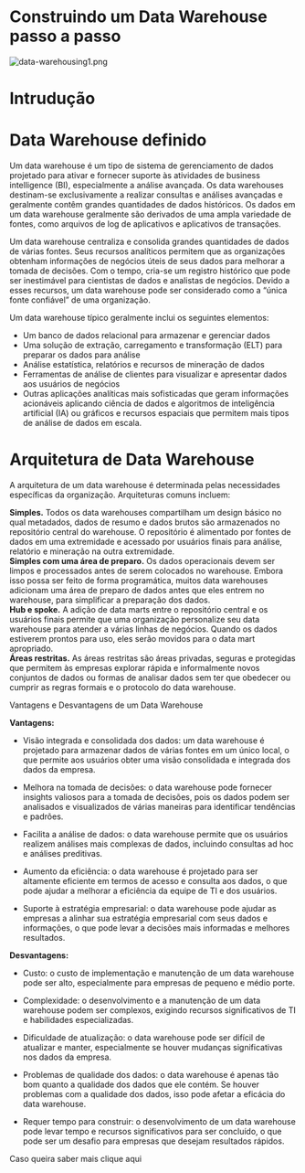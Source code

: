 # Construindo um Data Warehouse passo a passo

![data-warehousing1.png](https://github.com/cleiton-fx/Construindo-um-Data-Warehouse-/blob/master/imagens/data-warehousing1.png)


<h1>Intrudução</h1>


<h1>Data Warehouse definido</h1>

Um data warehouse é um tipo de sistema de gerenciamento de dados projetado para ativar e fornecer suporte às atividades de business intelligence (BI), especialmente a análise avançada. Os data warehouses destinam-se exclusivamente a realizar consultas e análises avançadas e geralmente contêm grandes quantidades de dados históricos. Os dados em um data warehouse geralmente são derivados de uma ampla variedade de fontes, como arquivos de log de aplicativos e aplicativos de transações.

Um data warehouse centraliza e consolida grandes quantidades de dados de várias fontes. Seus recursos analíticos permitem que as organizações obtenham informações de negócios úteis de seus dados para melhorar a tomada de decisões. Com o tempo, cria-se um registro histórico que pode ser inestimável para cientistas de dados e analistas de negócios. Devido a esses recursos, um data warehouse pode ser considerado como a “única fonte confiável” de uma organização.

Um data warehouse típico geralmente inclui os seguintes elementos:

 - Um banco de dados relacional para armazenar e gerenciar dados
 - Uma solução de extração, carregamento e transformação (ELT) para preparar os dados para análise
 - Análise estatística, relatórios e recursos de mineração de dados
 - Ferramentas de análise de clientes para visualizar e apresentar dados aos usuários de negócios
 - Outras aplicações analíticas mais sofisticadas que geram informações acionáveis aplicando ciência de dados e algoritmos de inteligência artificial (IA) ou gráficos e recursos espaciais que permitem mais tipos de análise de dados em escala.

<h1>Arquitetura de Data Warehouse</h1>

A arquitetura de um data warehouse é determinada pelas necessidades específicas da organização. Arquiteturas comuns incluem:

<b>Simples.</b> Todos os data warehouses compartilham um design básico no qual metadados, dados de resumo e dados brutos são armazenados no repositório central do warehouse. O repositório é alimentado por fontes de dados em uma extremidade e acessado por usuários finais para análise, relatório e mineração na outra extremidade.
<br>
<b>Simples com uma área de preparo.</b> Os dados operacionais devem ser limpos e processados antes de serem colocados no warehouse. Embora isso possa ser feito de forma programática, muitos data warehouses adicionam uma área de preparo de dados antes que eles entrem no warehouse, para simplificar a preparação dos dados.
<br>
<b>Hub e spoke.</b> A adição de data marts entre o repositório central e os usuários finais permite que uma organização personalize seu data warehouse para atender a várias linhas de negócios. Quando os dados estiverem prontos para uso, eles serão movidos para o data mart apropriado.
<br>
<b>Áreas restritas.</b> As áreas restritas são áreas privadas, seguras e protegidas que permitem às empresas explorar rápida e informalmente novos conjuntos de dados ou formas de analisar dados sem ter que obedecer ou cumprir as regras formais e o protocolo do data warehouse.<br>

Vantagens e Desvantagens de um Data Warehouse

<b>Vantagens:</b>

 - Visão integrada e consolidada dos dados: um data warehouse é projetado para armazenar dados de várias fontes em um único local, o que permite aos usuários obter uma visão consolidada e integrada dos dados da empresa.

 - Melhora na tomada de decisões: o data warehouse pode fornecer insights valiosos para a tomada de decisões, pois os dados podem ser analisados e visualizados de várias maneiras para identificar tendências e padrões.

 - Facilita a análise de dados: o data warehouse permite que os usuários realizem análises mais complexas de dados, incluindo consultas ad hoc e análises preditivas.

 - Aumento da eficiência: o data warehouse é projetado para ser altamente eficiente em termos de acesso e consulta aos dados, o que pode ajudar a melhorar a eficiência da equipe de TI e dos usuários.

 - Suporte à estratégia empresarial: o data warehouse pode ajudar as empresas a alinhar sua estratégia empresarial com seus dados e informações, o que pode levar a decisões mais informadas e melhores resultados.

<b>Desvantagens:</b>

 - Custo: o custo de implementação e manutenção de um data warehouse pode ser alto, especialmente para empresas de pequeno e médio porte.

 - Complexidade: o desenvolvimento e a manutenção de um data warehouse podem ser complexos, exigindo recursos significativos de TI e habilidades especializadas.

 - Dificuldade de atualização: o data warehouse pode ser difícil de atualizar e manter, especialmente se houver mudanças significativas nos dados da empresa.

 - Problemas de qualidade dos dados: o data warehouse é apenas tão bom quanto a qualidade dos dados que ele contém. Se houver problemas com a qualidade dos dados, isso pode afetar a eficácia do data warehouse.

 - Requer tempo para construir: o desenvolvimento de um data warehouse pode levar tempo e recursos significativos para ser concluído, o que pode ser um desafio para empresas que desejam resultados rápidos.



Caso queira saber mais clique aqui 
